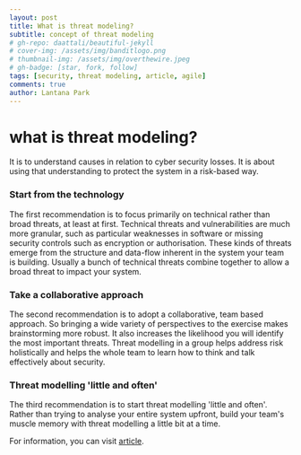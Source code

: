```yaml
---
layout: post
title: What is threat modeling?
subtitle: concept of threat modeling
# gh-repo: daattali/beautiful-jekyll
# cover-img: /assets/img/banditlogo.png
# thumbnail-img: /assets/img/overthewire.jpeg
# gh-badge: [star, fork, follow]
tags: [security, threat modeling, article, agile]
comments: true
author: Lantana Park
---
```


# what is threat modeling?

It is to understand causes in relation to cyber security losses. It is about using that understanding to protect the system in a risk-based way.

### Start from the technology

The first recommendation is to focus primarily on technical rather than broad threats, at least at first.
Technical threats and vulnerabilities are much more granular, such as particular weaknesses in software or missing security controls such as encryption or authorisation. These kinds of threats emerge from the structure and data-flow inherent in the system your team is building. Usually a bunch of technical threats combine together to allow a broad threat to impact your system.

### Take a collaborative approach

The second recommendation is to adopt a collaborative, team based approach. So bringing a wide variety of perspectives to the exercise makes brainstorming more robust. It also increases the likelihood you will identify the most important threats. Threat modelling in a group helps address risk holistically and helps the whole team to learn how to think and talk effectively about security.

### Threat modelling 'little and often'

The third recommendation is to start threat modelling 'little and often'. Rather than trying to analyse your entire system upfront, build your team's muscle memory with threat modelling a little bit at a time.

For information, you can visit [article](https://martinfowler.com/articles/agile-threat-modelling.html).

